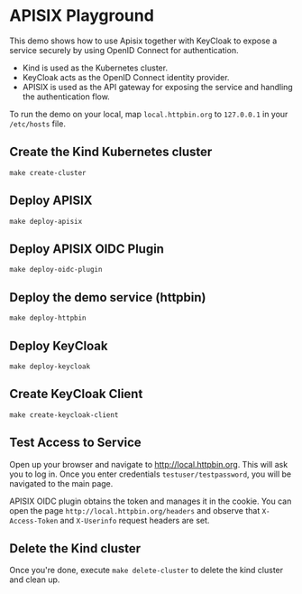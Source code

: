 # APISIX Playground

This demo shows how to use Apisix together with KeyCloak to expose a service securely by using OpenID Connect for 
authentication. 

* Kind is used as the Kubernetes cluster.
* KeyCloak acts as the OpenID Connect identity provider.
* APISIX is used as the API gateway for exposing the service and handling the authentication flow.

To run the demo on your local, map `local.httpbin.org` to `127.0.0.1` in your `/etc/hosts` file.

## Create the Kind Kubernetes cluster

```shell
make create-cluster
```

## Deploy APISIX

```shell
make deploy-apisix
```

## Deploy APISIX OIDC Plugin

```shell
make deploy-oidc-plugin
```

## Deploy the demo service (httpbin)

```shell
make deploy-httpbin
```

## Deploy KeyCloak

```shell
make deploy-keycloak
```

## Create KeyCloak Client

```shell
make create-keycloak-client
```

## Test Access to Service

Open up your browser and navigate to http://local.httpbin.org. This will ask you to log in. Once you enter credentials
`testuser/testpassword`, you will be navigated to the main page.

APISIX OIDC plugin obtains the token and manages it in the cookie. You can open the page 
`http://local.httpbin.org/headers` and observe that `X-Access-Token` and `X-Userinfo` request headers are set. 

## Delete the Kind cluster

Once you're done, execute `make delete-cluster` to delete the kind cluster and clean up.
